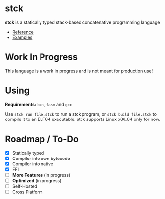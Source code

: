 # stck

**stck** is a statically typed stack-based concatenative programming language

- [Reference](doc/REFERENCE.md)
- [Examples](examples/)

# Work In Progress

This language is a work in progress and is not meant for production use!

# Using

**Requirements:** `bun`, `fasm` and `gcc`

Use `stck run file.stck` to run a stck program, or `stck build file.stck` to compile it to an ELF64 executable.
stck supports Linux x86_64 only for now.

# Roadmap / To-Do

- [x] Statically typed
- [x] Compiler into own bytecode
- [x] Compiler into native
- [x] FFI
- [ ] **More Features** (in progress)
- [ ] **Optimized** (in progress)
- [ ] Self-Hosted
- [ ] Cross Platform

